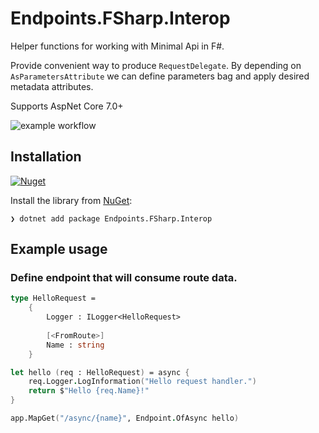 # Endpoints.FSharp.Interop

Helper functions for working with Minimal Api in F#.

Provide convenient way to produce `RequestDelegate`.
By depending on `AsParametersAttribute` we can define parameters bag and apply desired metadata attributes.

Supports AspNet Core 7.0+

![example workflow](https://github.com/mchylek/Endpoints.FSharp.Interop/actions/workflows/ci.yml/badge.svg)

## Installation
[![Nuget](https://img.shields.io/nuget/v/Endpoints.FSharp.Interop)](https://www.nuget.org/packages/Endpoints.FSharp.Interop/)

Install the library from [NuGet](https://www.nuget.org/packages/Endpoints.FSharp.Interop):
``` console
❯ dotnet add package Endpoints.FSharp.Interop
```

## Example usage

### Define endpoint that will consume route data.

```fsharp
type HelloRequest = 
    { 
        Logger : ILogger<HelloRequest>
        
        [<FromRoute>]
        Name : string
    }

let hello (req : HelloRequest) = async {
    req.Logger.LogInformation("Hello request handler.")
    return $"Hello {req.Name}!"
}

app.MapGet("/async/{name}", Endpoint.OfAsync hello)
```
